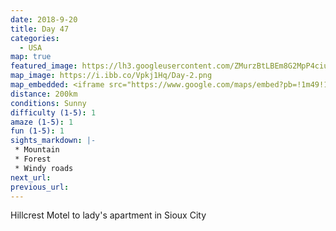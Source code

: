 ```yaml
---
date: 2018-9-20
title: Day 47
categories:
  - USA
map: true
featured_image: https://lh3.googleusercontent.com/ZMurzBtLBEm8G2MpP4ciumrh09xtekbv82nDDbFKnf3VU2Bt1pT2Mz-nKxGE6WkANHuIW6UZp0C_syn_riPxAnFDgn755oHWURHX88FAB7RGn6ltXBHcxzOP941t_tcLUrz_6-eZb6kk5MjRIk10mNMDO-dhAqUMY54OPHK5RSOhWhSKWUh-OZ1hgg-_NMHC-jsNadnB-ccz19-51fIRWHmLFxPV8UAoi4oYRn6lHpWBqsHEwSnUsPZK0Mvfm0uRJe16e6QcHMtxrtE7VNmBRNZXecOOo2wpSUlKWN0Q-G1SYwK2_sqm8FuAMML2fI-gWWJaP52S97T9UphLSBc0gtxrkyCn444GdmYtJa8Qv0kZTr7BGduGHXHXTnkQj3RgoV7iyMKx4LWkBsl0RcpbmT-Bx4jJzA0Dkfos7CI08NlCIE41JJOMj7zWg1sgXf2tK9wnN2X6eoWDzuce96KAFO2JQeAIwpCIv1skIAo3P9GF1U7z7lHN493m8SeTRHIKEIl9bNPdJMnjzPD7ZCyUdm_u95VKPrZqX3iRptwjGhLrd04UdadWjtoX-mYwOAr8D8yWhLJOsZpmFxzITJSliIIO4n-H4loitwArqZYPqDcHlink8ev_u5886QnofgYD26UDb9iT3FMhWTYWwgXjLr78nk8580gx_muYXoDrBFAa7o_c=w1631-h897-no
map_image: https://i.ibb.co/Vpkj1Hq/Day-2.png
map_embedded: <iframe src="https://www.google.com/maps/embed?pb=!1m49!1m12!1m3!1d1494230.5951989861!2d-98.95997886887909!3d42.99050827903008!2m3!1f0!2f0!3f0!3m2!1i1024!2i768!4f13.1!4m34!3e0!4m5!1s0x8783f160730e7023%3A0xfc9f3e51c660cbdd!2sHillcrest%20Motel%2C%20West%207th%20Street%2C%20Burke%2C%20SD%2C%20USA!3m2!1d43.183994!2d-99.304497!4m4!2zNDLCsDU5JzUzLjciTiA5OMKwNTMnMDguNiJX!3m2!1d42.99825!2d-98.88572219999999!4m4!2s43.0452833%2C-98.5829861!3m2!1d43.0452833!2d-98.5829861!4m4!2s42.7609472%2C-97.9904167!3m2!1d42.7609472!2d-97.9904167!4m5!1s0x87927936476d5209%3A0x21980acb9e684c8c!2sSioux%20City%2C%20IA%2C%20USA!3m2!1d42.4963416!2d-96.40494079999999!4m5!1s0x878eb498e0bdacd7%3A0xde95ff3aa8b2fccf!2sSioux%20Falls%2C%20SD%2C%20USA!3m2!1d43.5473028!2d-96.72833299999999!5e0!3m2!1sen!2sau!4v1577453039121!5m2!1sen!2sau" width="100%" height="500" frameborder="0" style="border:0;" allowfullscreen=""></iframe>
distance: 200km
conditions: Sunny
difficulty (1-5): 1 
amaze (1-5): 1
fun (1-5): 1
sights_markdown: |-
 * Mountain
 * Forest
 * Windy roads
next_url:
previous_url:
---
```

Hillcrest Motel to lady's apartment in Sioux City


